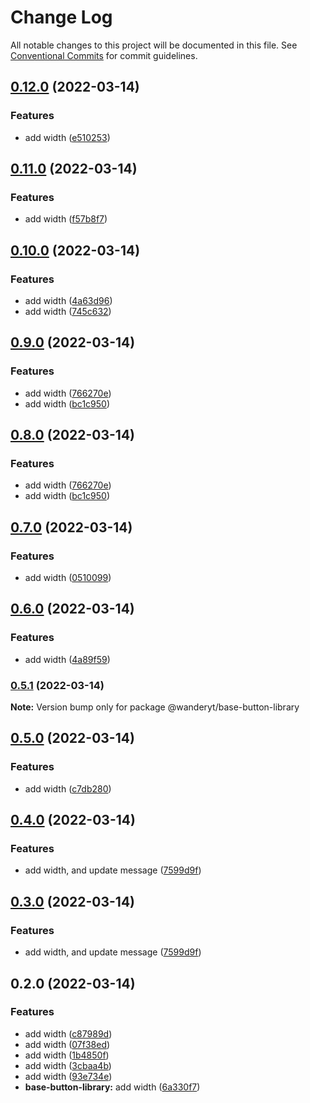 # Change Log

All notable changes to this project will be documented in this file.
See [Conventional Commits](https://conventionalcommits.org) for commit guidelines.

## [0.12.0](https://github.com/davidren-apt/nx-space/compare/@wanderyt/base-button-library@0.11.0...@wanderyt/base-button-library@0.12.0) (2022-03-14)


### Features

* add width ([e510253](https://github.com/davidren-apt/nx-space/commit/e51025352a8aa1ef5e8c333ce82fdaa73de4df93))



## [0.11.0](https://github.com/davidren-apt/nx-space/compare/@wanderyt/base-button-library@0.10.0...@wanderyt/base-button-library@0.11.0) (2022-03-14)


### Features

* add width ([f57b8f7](https://github.com/davidren-apt/nx-space/commit/f57b8f79d3da1c35f538d899564e565f8899f380))



## [0.10.0](https://github.com/davidren-apt/nx-space/compare/@wanderyt/base-button-library@0.9.0...@wanderyt/base-button-library@0.10.0) (2022-03-14)


### Features

* add width ([4a63d96](https://github.com/davidren-apt/nx-space/commit/4a63d96d6937a4b5e87dbca88179490c175bb04d))
* add width ([745c632](https://github.com/davidren-apt/nx-space/commit/745c632e810a92b877d312e0b031944628888f6f))



## [0.9.0](https://github.com/davidren-apt/nx-space/compare/@wanderyt/base-button-library@0.7.0...@wanderyt/base-button-library@0.9.0) (2022-03-14)


### Features

* add width ([766270e](https://github.com/davidren-apt/nx-space/commit/766270e0e2828bbf93c86baa324d3ab962c172ae))
* add width ([bc1c950](https://github.com/davidren-apt/nx-space/commit/bc1c95049a275cf965af0d923cf77913861020d2))



## [0.8.0](https://github.com/davidren-apt/nx-space/compare/@wanderyt/base-button-library@0.7.0...@wanderyt/base-button-library@0.8.0) (2022-03-14)


### Features

* add width ([766270e](https://github.com/davidren-apt/nx-space/commit/766270e0e2828bbf93c86baa324d3ab962c172ae))
* add width ([bc1c950](https://github.com/davidren-apt/nx-space/commit/bc1c95049a275cf965af0d923cf77913861020d2))



## [0.7.0](https://github.com/davidren-apt/nx-space/compare/@wanderyt/base-button-library@0.6.0...@wanderyt/base-button-library@0.7.0) (2022-03-14)


### Features

* add width ([0510099](https://github.com/davidren-apt/nx-space/commit/0510099694181038f2157865b45c60a4c4636e56))



## [0.6.0](https://github.com/davidren-apt/nx-space/compare/@wanderyt/base-button-library@0.5.1...@wanderyt/base-button-library@0.6.0) (2022-03-14)


### Features

* add width ([4a89f59](https://github.com/davidren-apt/nx-space/commit/4a89f59b830de0d1986e131914252da2a4dc90af))



### [0.5.1](https://github.com/davidren-apt/nx-space/compare/@wanderyt/base-button-library@0.5.0...@wanderyt/base-button-library@0.5.1) (2022-03-14)

**Note:** Version bump only for package @wanderyt/base-button-library





## [0.5.0](https://github.com/davidren-apt/nx-space/compare/@wanderyt/base-button-library@0.4.0...@wanderyt/base-button-library@0.5.0) (2022-03-14)


### Features

* add width ([c7db280](https://github.com/davidren-apt/nx-space/commit/c7db2801ba9711e00437a536b0682561d3f4dd26))



## [0.4.0](https://github.com/davidren-apt/nx-space/compare/@wanderyt/base-button-library@0.2.0...@wanderyt/base-button-library@0.4.0) (2022-03-14)


### Features

* add width, and update message ([7599d9f](https://github.com/davidren-apt/nx-space/commit/7599d9f6c7aede782d5b37aa3560bbab24b475a4))



## [0.3.0](https://github.com/davidren-apt/nx-space/compare/@wanderyt/base-button-library@0.2.0...@wanderyt/base-button-library@0.3.0) (2022-03-14)


### Features

* add width, and update message ([7599d9f](https://github.com/davidren-apt/nx-space/commit/7599d9f6c7aede782d5b37aa3560bbab24b475a4))



## 0.2.0 (2022-03-14)


### Features

* add width ([c87989d](https://github.com/davidren-apt/nx-space/commit/c87989dd94d09054f019877d27bdf3ff26923fae))
* add width ([07f38ed](https://github.com/davidren-apt/nx-space/commit/07f38ede9d27585cb04f9afe629f7b33fe4e4263))
* add width ([1b4850f](https://github.com/davidren-apt/nx-space/commit/1b4850fffaeb9d639bc9c13fc56bb07e5f4bce20))
* add width ([3cbaa4b](https://github.com/davidren-apt/nx-space/commit/3cbaa4b662b97d49c5bf34a910f76a6dd0403903))
* add width ([93e734e](https://github.com/davidren-apt/nx-space/commit/93e734eda88d9ab71a9f70c9445b26a5769ae776))
* **base-button-library:** add width ([6a330f7](https://github.com/davidren-apt/nx-space/commit/6a330f7dc64720ece036108e68ac3a18a24d6ffb))
